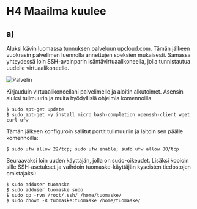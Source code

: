# H4 Maailma kuulee

## a)

Aluksi kävin luomassa tunnuksen palveluun upcloud.com. Tämän jälkeen vuokrasin palvelimen luennolla annettujen speksien mukaisesti. Samassa yhteydessä loin SSH-avainparin isäntävirtuaalikoneella, jolla tunnistautua uudelle virtuaalikoneelle.

![Palvelin](https://github.com/user-attachments/assets/bd180df2-6189-44c1-8616-74a1a8952702)


Kirjauduin virtuaalikoneellani palvelimelle ja aloitin alkutoimet. Asensin aluksi tulimuurin ja muita hyödyllisiä ohjelmia komennoilla

    $ sudo apt-get update
    $ sudo apt-get -y install micro bash-completion openssh-client wget curl ufw

Tämän jälkeen konfiguroin sallitut portit tulimuuriin ja laitoin sen päälle komennoilla:

    $ sudo ufw allow 22/tcp; sudo ufw enable; sudo ufw allow 80/tcp

Seuraavaksi loin uuden käyttäjän, jolla on sudo-oikeudet. Lisäksi kopioin sille SSH-asetukset ja vaihdoin tuomaske-käyttäjän kyseisten tiedostojen omistajaksi:

    $ sudo adduser tuomaske
    $ sudo adduser tuomaske sudo
    $ sudo cp -rvn /root/.ssh/ /home/tuomaske/
    $ sudo chown -R tuomaske:tuomaske /home/tuomaske/
